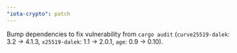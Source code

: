 ```yaml
---
"iota-crypto": patch
---
```


Bump dependencies to fix vulnerability from `cargo audit` (`curve25519-dalek`: 3.2 -> 4.1.3, `x25519-dalek`: 1.1 -> 2.0.1, `age`: 0.9 -> 0.10).
